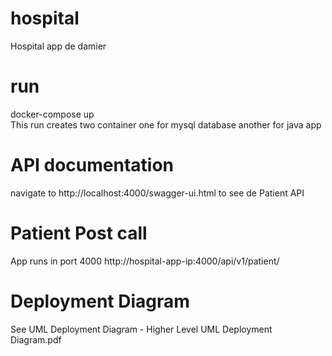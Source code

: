 # hospital
Hospital app de damier
# run
docker-compose up
<br>This run creates two container one for mysql database another for java app
# API documentation
navigate to http://localhost:4000/swagger-ui.html to see de Patient API
# Patient Post call
App runs in port 4000 http://hospital-app-ip:4000/api/v1/patient/
# Deployment Diagram
See UML Deployment Diagram - Higher Level UML Deployment Diagram.pdf
